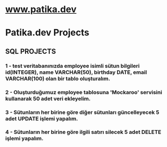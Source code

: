 # www.patika.dev
# Patika.dev Projects

## SQL PROJECTS

### 1 - test veritabanınızda employee isimli sütun bilgileri id(INTEGER), name VARCHAR(50), birthday DATE, email VARCHAR(100) olan bir tablo oluşturalım.
### 2 - Oluşturduğumuz employee tablosuna 'Mockaroo' servisini kullanarak 50 adet veri ekleyelim.
### 3 - Sütunların her birine göre diğer sütunları güncelleyecek 5 adet UPDATE işlemi yapalım.
### 4 - Sütunların her birine göre ilgili satırı silecek 5 adet DELETE işlemi yapalım.